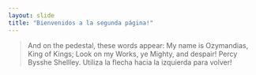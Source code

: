 ```yaml
---
layout: slide
title: "Bienvenidos a la segunda página!"
---
```

>And on the pedestal, these words appear: My name is Ozymandias, King of Kings; Look on my Works, ye Mighty, and despair!
Percy Bysshe Shellley.
Utiliza la flecha hacia la izquierda para volver!
